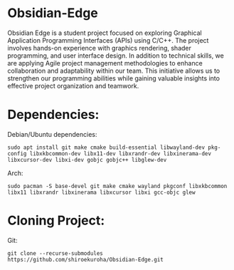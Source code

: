 # Obsidian-Edge

Obsidian Edge is a student project focused on exploring Graphical Application Programming Interfaces (APIs) using C/C++. The project involves hands-on experience with graphics rendering, shader programming, and user interface design. In addition to technical skills, we are applying Agile project management methodologies to enhance collaboration and adaptability within our team. This initiative allows us to strengthen our programming abilities while gaining valuable insights into effective project organization and teamwork.

# Dependencies:

Debian/Ubuntu dependencies: 

```
sudo apt install git make cmake build-essential libwayland-dev pkg-config libxkbcommon-dev libx11-dev libxrandr-dev libxinerama-dev libxcursor-dev libxi-dev gobjc gobjc++ libglew-dev
```

Arch:
```
sudo pacman -S base-devel git make cmake wayland pkgconf libxkbcommon libx11 libxrandr libxinerama libxcursor libxi gcc-objc glew
```

# Cloning Project:

Git:

```
git clone --recurse-submodules https://github.com/shiroekuroha/Obsidian-Edge.git
```
